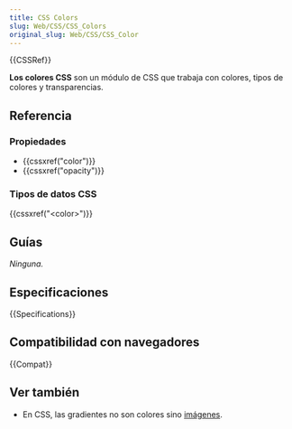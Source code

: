 ```yaml
---
title: CSS Colors
slug: Web/CSS/CSS_Colors
original_slug: Web/CSS/CSS_Color
---
```


{{CSSRef}}

**Los colores CSS** son un módulo de CSS que trabaja con colores, tipos de colores y transparencias.

## Referencia

### Propiedades

- {{cssxref("color")}}
- {{cssxref("opacity")}}

### Tipos de datos CSS

{{cssxref("&lt;color&gt;")}}

## Guías

_Ninguna._

## Especificaciones

{{Specifications}}

## Compatibilidad con navegadores

{{Compat}}

## Ver también

- En CSS, las gradientes no son colores sino [imágenes](/es/docs/Web/CSS/CSS_Images).
